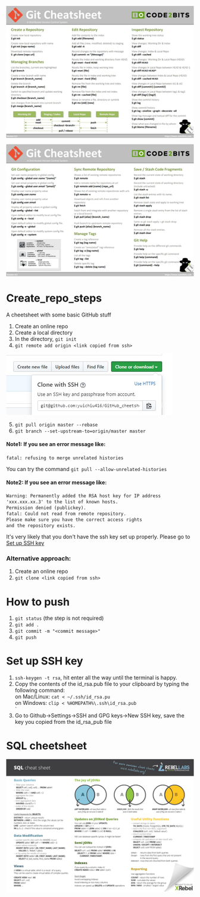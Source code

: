 


![cheetsheet1](./cheetsheet1.jpg "cheetsheet1")

![cheetsheet2](./cheetsheet2.jpg "cheetsheet2")


# Create_repo_steps
A cheetsheet with some basic GitHub stuff

1. Create an online repo
2. Create a local directory
3. In the directory, `git init`
4. `git remote add origin <link copied from ssh>`


![SSH](./CloneWithSSH.jpg "Make sure it's SSH not link")


5. `git pull origin master --rebase`
6. `git branch --set-upstream-to=origin/master master`

#### Note1: If you see an error message like:   

`fatal: refusing to merge unrelated histories`

You can try the command `git pull --allow-unrelated-histories`

#### Note2: If you see an error message like: 

```
Warning: Permanently added the RSA host key for IP address 'xxx.xxx.xx.3' to the list of known hosts.
Permission denied (publickey).
fatal: Could not read from remote repository.
Please make sure you have the correct access rights
and the repository exists.
```

It's very likely that you don't have the ssh key set up properly. Please go to [Set up SSH key](#set-up-ssh-key)


### Alternative approach:

1. Create an online repo
2. `git clone <link copied from ssh>`

# How to push

1. `git status` (the step is not required)
2. `git add .`
3. `git commit -m "<commit message>"`
4. `git push `


# Set up SSH key

1. `ssh-keygen -t rsa`, hit enter all the way until the terminal is happy. 
2. Copy the contents of the id_rsa.pub file to your clipboard by typing the following command: <br/>
   on Mac/Linux: `cat < ~/.ssh/id_rsa.pu` <br />
   on Windows: `clip < %HOMEPATH%\.ssh\id_rsa.pub`<br />`
3. Go to Github->Settings->SSH and GPG keys->New SSH key, save the key you copied from the id_rsa_pub file
 

# SQL cheetsheet
![SQL Cheetsheet](./sql-cheetsheet.jpg "sql-cheetsheet")
